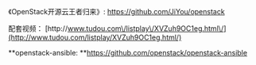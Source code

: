 《OpenStack开源云王者归来》: [https:\/\/github.com\/JiYou\/openstack](https://github.com/JiYou/openstack)

配套视频： [http:\/\/www.tudou.com\/listplay\/XVZuh9OC1eg.html\/](http://www.tudou.com/listplay/XVZuh9OC1eg.html/)



**openstack-ansible: **[https:\/\/github.com\/openstack\/openstack-ansible](https://github.com/openstack/openstack-ansible)

